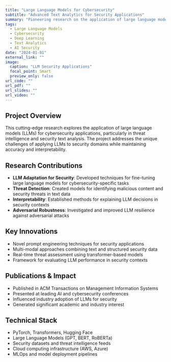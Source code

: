 ```yaml
---
title: "Large Language Models for Cybersecurity"
subtitle: "Advanced Text Analytics for Security Applications"
summary: "Pioneering research on the application of large language models for cybersecurity text analysis, threat detection, and security intelligence."
tags:
  - Large Language Models
  - Cybersecurity
  - Deep Learning
  - Text Analytics
  - AI Security
date: "2024-01-01"
external_link: ""
image:
  caption: "LLM Security Applications"
  focal_point: Smart
  preview_only: false
url_code: ""
url_pdf: ""
url_slides: ""
url_video: ""
---
```


## Project Overview

This cutting-edge research explores the application of large language models (LLMs) for cybersecurity applications, particularly in threat intelligence and security text analysis. The project addresses the unique challenges of applying LLMs to security domains while maintaining accuracy and interpretability.

## Research Contributions

- **LLM Adaptation for Security**: Developed techniques for fine-tuning large language models for cybersecurity-specific tasks
- **Threat Detection**: Created models for identifying malicious content and security threats in text data
- **Interpretability**: Established methods for explaining LLM decisions in security contexts
- **Adversarial Robustness**: Investigated and improved LLM resilience against adversarial attacks

## Key Innovations

- Novel prompt engineering techniques for security applications
- Multi-modal approaches combining text and structured security data
- Real-time threat assessment using transformer-based models
- Framework for evaluating LLM performance in security contexts

## Publications & Impact

- Published in ACM Transactions on Management Information Systems
- Presented at leading AI and cybersecurity conferences
- Influenced industry adoption of LLMs for security
- Generated significant academic and industry interest

## Technical Stack

- PyTorch, Transformers, Hugging Face
- Large Language Models (GPT, BERT, RoBERTa)
- Security datasets and threat intelligence feeds
- Cloud computing infrastructure (AWS, Azure)
- MLOps and model deployment pipelines
